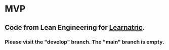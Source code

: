 # MVP

## Code from Lean Engineering for [Learnatric](http://learnatric.com).
### Please visit the "develop" branch. The "main" branch is empty.
